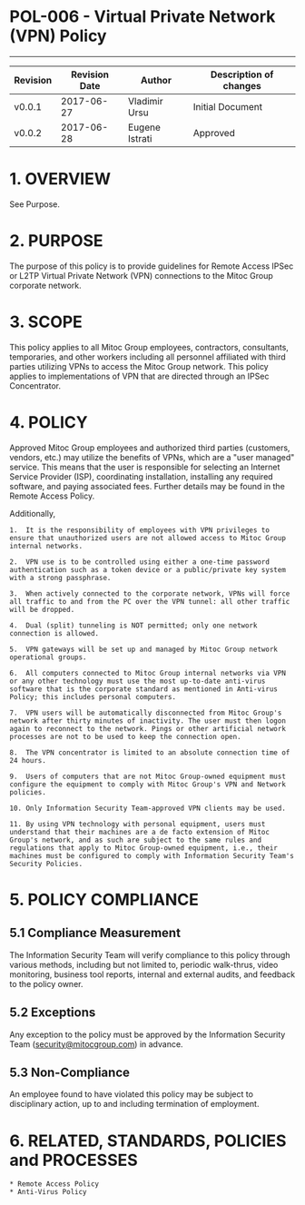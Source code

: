 # POL-006 - Virtual Private Network (VPN) Policy
-------------------------------------------------


Revision | Revision Date | Author | Description of changes
-------- | ------------- | ------ | ----------------------
v0.0.1 | 2017-06-27 | Vladimir Ursu | Initial Document
v0.0.2 | 2017-06-28 | Eugene Istrati | Approved



# 1. OVERVIEW

See Purpose.


# 2. PURPOSE

The purpose of this policy is to provide guidelines for Remote Access IPSec or L2TP Virtual Private Network (VPN) connections to the Mitoc Group corporate network. 


# 3. SCOPE

This policy applies to all Mitoc Group employees, contractors, consultants, temporaries, and other workers including all personnel affiliated with third parties utilizing VPNs to access the Mitoc Group network. This policy applies to implementations of VPN that are directed through an IPSec Concentrator. 


# 4. POLICY 

Approved Mitoc Group employees and authorized third parties (customers, vendors, etc.) may utilize the benefits of VPNs, which are a "user managed" service. This means that the user is responsible for selecting an Internet Service Provider (ISP), coordinating installation, installing any required software, and paying associated fees. Further details may be found in the Remote Access Policy. 

Additionally,

    1.	It is the responsibility of employees with VPN privileges to ensure that unauthorized users are not allowed access to Mitoc Group internal networks.

    2.	VPN use is to be controlled using either a one-time password authentication such as a token device or a public/private key system with a strong passphrase.

    3.	When actively connected to the corporate network, VPNs will force all traffic to and from the PC over the VPN tunnel: all other traffic will be dropped.

    4.	Dual (split) tunneling is NOT permitted; only one network connection is allowed.

    5.	VPN gateways will be set up and managed by Mitoc Group network operational groups.

    6.	All computers connected to Mitoc Group internal networks via VPN or any other technology must use the most up-to-date anti-virus software that is the corporate standard as mentioned in Anti-virus Policy; this includes personal computers.

    7.	VPN users will be automatically disconnected from Mitoc Group's network after thirty minutes of inactivity. The user must then logon again to reconnect to the network. Pings or other artificial network processes are not to be used to keep the connection open.

    8.	The VPN concentrator is limited to an absolute connection time of 24 hours.

    9.	Users of computers that are not Mitoc Group-owned equipment must configure the equipment to comply with Mitoc Group's VPN and Network policies.

    10.	Only Information Security Team-approved VPN clients may be used.

    11.	By using VPN technology with personal equipment, users must understand that their machines are a de facto extension of Mitoc Group's network, and as such are subject to the same rules and regulations that apply to Mitoc Group-owned equipment, i.e., their machines must be configured to comply with Information Security Team's Security Policies. 


# 5. POLICY COMPLIANCE 

## 5.1	Compliance Measurement

The Information Security Team will verify compliance to this policy through various methods, including but not limited to, periodic walk-thrus, video monitoring, business tool reports, internal and external audits, and feedback to the policy owner. 

##  5.2	Exceptions

Any exception to the policy must be approved by the Information Security Team (security@mitocgroup.com) in advance.

##  5.3	Non-Compliance

An employee found to have violated this policy may be subject to disciplinary action, up to and including termination of employment. 


# 6. RELATED, STANDARDS, POLICIES and PROCESSES 

    * Remote Access Policy
    * Anti-Virus Policy















